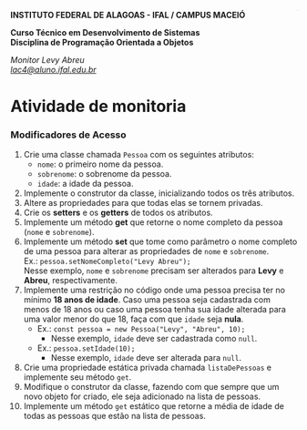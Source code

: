 **INSTITUTO FEDERAL DE ALAGOAS - IFAL / CAMPUS MACEIÓ**<img src="https://upload.wikimedia.org/wikipedia/commons/thumb/5/54/Instituto_Federal_Marca_2015.svg/1200px-Instituto_Federal_Marca_2015.svg.png" style="zoom:7%; float:right;" />

**Curso Técnico em Desenvolvimento de Sistemas**  
**Disciplina de Programação Orientada a Objetos**

*Monitor Levy Abreu*  
*lac4@aluno.ifal.edu.br*

# Atividade de monitoria

### Modificadores de Acesso

1. Crie uma classe chamada `Pessoa` com os seguintes atributos:
    - `nome`: o primeiro nome da pessoa.
    - `sobrenome`: o sobrenome da pessoa.
    - `idade`: a idade da pessoa.
2. Implemente o construtor da classe, inicializando todos os três atributos.
3. Altere as propriedades para que todas elas se tornem privadas.
4. Crie os **setters** e os **getters** de todos os atributos.
5. Implemente um método **get** que retorne o nome completo da pessoa (`nome` e `sobrenome`). 
6. Implemente um método **set** que tome como parâmetro o nome completo de uma pessoa para alterar as propriedades de `nome` e `sobrenome`.  
    Ex.: `pessoa.setNomeCompleto("Levy Abreu");`  
    Nesse exemplo, `nome` e `sobrenome` precisam ser alterados para **Levy** e **Abreu**, respectivamente.
7. Implemente uma restrição no código onde uma pessoa precisa ter no mínimo **18 anos de idade**. Caso uma pessoa seja cadastrada com menos de 18 anos ou caso uma pessoa tenha sua idade alterada para uma valor menor do que 18, faça com que `idade` seja **nula**.
    - Ex.: `const pessoa = new Pessoa("Levy", "Abreu", 10);`  
      - Nesse exemplo, `idade` deve ser cadastrada como `null`.
    - Ex.: `pessoa.setIdade(10);`  
      - Nesse exemplo, `idade` deve ser alterada para `null`.
8.  Crie uma propriedade estática privada chamada `listaDePessoas` e implemente seu método `get`.
9.  Modifique o construtor da classe, fazendo com que sempre que um novo objeto for criado, ele seja adicionado na lista de pessoas.
10. Implemente um método `get` estático que retorne a média de idade de todas as pessoas que estão na lista de pessoas.
